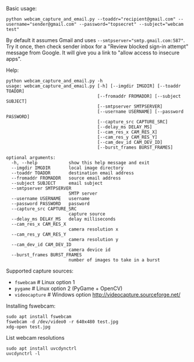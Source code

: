 Basic usage:
```
python webcam_capture_and_email.py --toaddr="recipient@gmail.com" --username="sender@gmail.com" --password="topsecret" --subject="webcam test"
```

By default it assumes Gmail and uses ```--smtpserver="smtp.gmail.com:587"```. Try it once, then check sender inbox for a "Review blocked sign-in attempt" message from Google. It will give you a link to "allow access to insecure apps".

Help:
```
python webcam_capture_and_email.py -h
usage: webcam_capture_and_email.py [-h] [--imgdir IMGDIR] [--toaddr TOADDR]
                                   [--fromaddr FROMADDR] [--subject SUBJECT]
                                   [--smtpserver SMTPSERVER]
                                   [--username USERNAME] [--password PASSWORD]
                                   [--capture_src CAPTURE_SRC]
                                   [--delay_ms DELAY_MS]
                                   [--cam_res_x CAM_RES_X]
                                   [--cam_res_y CAM_RES_Y]
                                   [--cam_dev_id CAM_DEV_ID]
                                   [--burst_frames BURST_FRAMES]

optional arguments:
  -h, --help            show this help message and exit
  --imgdir IMGDIR       local image directory
  --toaddr TOADDR       destination email address
  --fromaddr FROMADDR   source email address
  --subject SUBJECT     email subject
  --smtpserver SMTPSERVER
                        SMTP server
  --username USERNAME   username
  --password PASSWORD   password
  --capture_src CAPTURE_SRC
                        capture source
  --delay_ms DELAY_MS   delay milliseconds
  --cam_res_x CAM_RES_X
                        camera resolution x
  --cam_res_y CAM_RES_Y
                        camera resolution y
  --cam_dev_id CAM_DEV_ID
                        camera device id
  --burst_frames BURST_FRAMES
                        number of images to take in a burst

```

Supported capture sources:

* ```fswebcam```      # Linux option 1
* ```pygame```        # Linux option 2 (PyGame + OpenCV)
* ```videocapture```  # Windows option <http://videocapture.sourceforge.net/>

Installing fswebcam:
```
sudo apt install fswebcam
fswebcam -d /dev/video0 -r 640x480 test.jpg
xdg-open test.jpg
```

List webcam resolutions
```
sudo apt install uvcdynctrl
uvcdynctrl -l
```